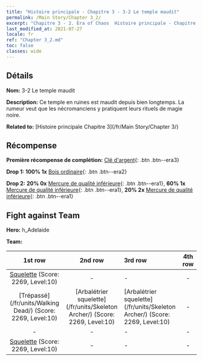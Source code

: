 ```yaml
---
title: "Histoire principale - Chapitre 3 - 3-2 Le temple maudit"
permalink: /Main Story/Chapter 3_2/
excerpt: "Chapitre 3 - 2. Era of Chaos  Histoire principale - Chapitre 3_2. 3-2 Le temple maudit"
last_modified_at: 2021-07-27
locale: fr
ref: "Chapter 3_2.md"
toc: false
classes: wide
---
```


## Détails

 **Nom:** 3-2 Le temple maudit

 **Description:** Ce temple en ruines est maudit depuis bien longtemps. La rumeur veut que les nécromanciens y pratiquent leurs rituels de magie noire.

 **Related to:** [Histoire principale Chapitre 3](/fr/Main Story/Chapter 3/)

## Récompense

 **Première récompense de complétion:** [Clé d'argent](/ItemsFR/con_693/){: .btn .btn--era3}

 **Drop 1:** **100% 1x** [Bois ordinaire](/ItemsFR/mat_7/){: .btn .btn--era2}

 **Drop 2:** **20% 0x** [Mercure de qualité inférieure](/ItemsFR/mat_2/){: .btn .btn--era1}, **60% 1x** [Mercure de qualité inférieure](/ItemsFR/mat_2/){: .btn .btn--era1}, **20% 2x** [Mercure de qualité inférieure](/ItemsFR/mat_2/){: .btn .btn--era1}


## Fight against Team
 **Hero:** h_Adelaide

 **Team:**


  | 1st row | 2nd row | 3rd row | 4th row |
  |:----:|:----:|:----|:----:|
  | [Squelette](/fr/units/Skeleton/) (Score: 2269, Level:10)  | - | - | - |
  | [Trépassé](/fr/units/Walking Dead/) (Score: 2269, Level:10)  | [Arbalétrier squelette](/fr/units/Skeleton Archer/) (Score: 2269, Level:10)  | [Arbalétrier squelette](/fr/units/Skeleton Archer/) (Score: 2269, Level:10)  | - |
  | - | - | - | - |
  | [Squelette](/fr/units/Skeleton/) (Score: 2269, Level:10)  | - | - | - |


